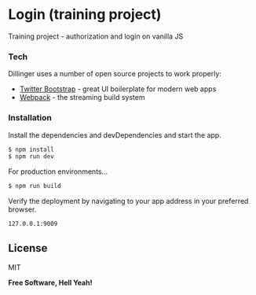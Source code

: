 # Login (training project)

Training project - authorization and login on vanilla JS

### Tech

Dillinger uses a number of open source projects to work properly:

* [Twitter Bootstrap] - great UI boilerplate for modern web apps
* [Webpack] - the streaming build system

### Installation
Install the dependencies and devDependencies and start the app.

```sh
$ npm install
$ npm run dev
```

For production environments...

```sh
$ npm run build
```

Verify the deployment by navigating to your app address in your preferred browser.

```sh
127.0.0.1:9009
```

License
----

MIT

**Free Software, Hell Yeah!**


   [git-repo-url]: <https://github.com/joemccann/dillinger.git>
   [Twitter Bootstrap]: <http://twitter.github.com/bootstrap/>
   [Webpack]: <https://webpack.js.org/>
